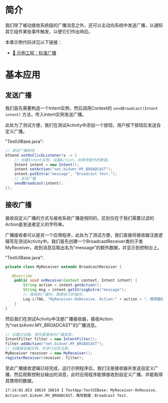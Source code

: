 # 简介
我们除了被动接收系统级的广播消息之外，还可以主动向系统中发送广播，以通知其它组件某些事件触发，以便它们作出响应。

本章示例代码详见以下链接：

- [🔗 示例工程：标准广播](https://github.com/BI4VMR/Study-Android/tree/master/M04_System/C03_Broadcast/S02_Normal)

# 基本应用
## 发送广播
我们首先需要构造一个Intent实例，然后调用Context的 `sendBroadcast(Intent intent)` 方法，传入Intent实例发送广播。

此处为了测试方便，我们在测试Activity中添加一个按钮，用户按下按钮后发送自定义广播。

"TestUIBase.java":

```java
// 发送广播按钮
btSend.setOnClickListener(v -> {
    // 创建Intent实例，设置Action，并携带额外的数据。
    Intent intent = new Intent();
    intent.setAction("net.bi4vmr.MY_BROADCAST");
    intent.putExtra("message", "Broadcast Test.");
    // 发送广播
    sendBroadcast(intent);
});
```

## 接收广播
接收自定义广播的方式与接收系统广播是相同的，区别仅在于我们需要过滤的Action是发送者定义的字符串。

广播接收者可以是另一个应用程序，此处为了测试方便，我们直接将接收器注册逻辑写在测试Activity中。我们首先创建一个BroadcastReceiver类的子类MyReceiver，收到消息后取出名为"message"的额外数据，并显示到控制台上。

"TestUIBase.java":

```java
private class MyReceiver extends BroadcastReceiver {

   @Override
    public void onReceive(Context context, Intent intent) {
        String action = intent.getAction();
        String msg = intent.getStringExtra("message");
        // 接收到广播时，需要执行的操作。
        Log.i(TAG, "MyReceiver-OnReceive. Action:" + action + "，携带数据：" + msg);
    }
}
```

然后我们在测试Activity中注册广播接收器，接收Action为"net.bi4vmr.MY_BROADCAST"的广播消息。

```java
// 创建过滤器，填写要接收的广播类型。
IntentFilter filter = new IntentFilter();
filter.addAction("net.bi4vmr.MY_BROADCAST");
// 创建接收器实例，并进行动态注册。
MyReceiver receiver = new MyReceiver();
registerReceiver(receiver, filter);
```

至此广播接收逻辑已经完成，运行示例程序后，我们注册接收器并发送自定义广播，然后观察控制台输出的消息，此时应用程序能够接收到自定义广播，并能取得其携带的数据。

```text
17:14:01.853 10619 10619 I TestApp-TestUIBase: MyReceiver-OnReceive. Action:net.bi4vmr.MY_BROADCAST，携带数据：Broadcast Test.
```
